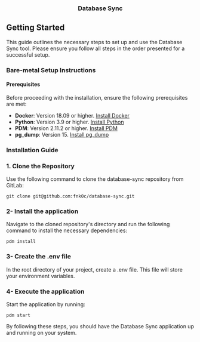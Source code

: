 <div id="top"></div>

<h3 align="center">Database Sync</h3>

## Getting Started

This guide outlines the necessary steps to set up and use the Database Sync tool. Please ensure you follow all steps in the order presented for a successful setup.

### Bare-metal Setup Instructions

#### Prerequisites

Before proceeding with the installation, ensure the following prerequisites are met:

- **Docker**: Version 18.09 or higher. [Install Docker](https://docs.docker.com/install)
- **Python**: Version 3.9 or higher. [Install Python](https://www.python.org/downloads/)
- **PDM**: Version 2.11.2 or higher. [Install PDM](https://pdm-project.org/latest/#installation)
- **pg_dump**: Version 15. [Install pg_dump](./INSTALL_PG_DUMP.md)

### Installation Guide

### 1. Clone the Repository

Use the following command to clone the database-sync repository from GitLab:

```shell
git clone git@github.com:fnk0c/database-sync.git
```

### 2- Install the application

Navigate to the cloned repository's directory and run the following command to install the necessary dependencies:

```shell
pdm install
```

### 3- Create the .env file

In the root directory of your project, create a .env file. This file will store your environment variables.

### 4- Execute the application

Start the application by running:

```shell
pdm start
```

By following these steps, you should have the Database Sync application up and running on your system.
